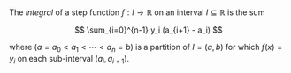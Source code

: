 The *integral* of a step function $f: I \to \mathbb{R}$ on an interval $I \subseteq \mathbb{R}$ is the sum

$$
\sum_{i=0}^{n-1} y_i (a_{i+1} - a_i)
$$

where $(a = a_0 < a_1 < \cdots < a_n = b)$ is a partition of $I = (a, b)$ for which $f(x) = y_i$ on each sub-interval $(a_i, a_{i+1})$.

